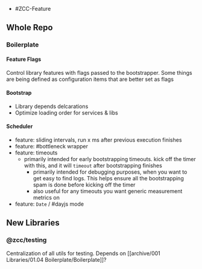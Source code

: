- #ZCC-Feature

## Whole Repo

### Boilerplate
#### Feature Flags

Control library features with flags passed to the bootstrapper. Some things are being defined as configuration items that are better set as flags

#### Bootstrap

- Library depends delcarations
- Optimize loading order for services & libs
#### Scheduler

- feature: sliding intervals, run x ms after previous execution finishes
- feature: #bottleneck wrapper
- feature: timeouts
	- primarily intended for early bootstrapping timeouts. kick off the timer with this, and it will `timeout` after bootstrapping finishes
		- primarily intended for debugging purposes, when you want to get easy to find logs. This helps ensure all the bootstrapping spam is done before kicking off the timer
		- also useful for any timeouts you want generic measurement metrics on
- feature: `Date` / #dayjs mode

## New Libraries

### @zcc/testing

Centralization of all utils for testing. Depends on [[archive/001 Libraries/01.04 Boilerplate/Boilerplate]]?